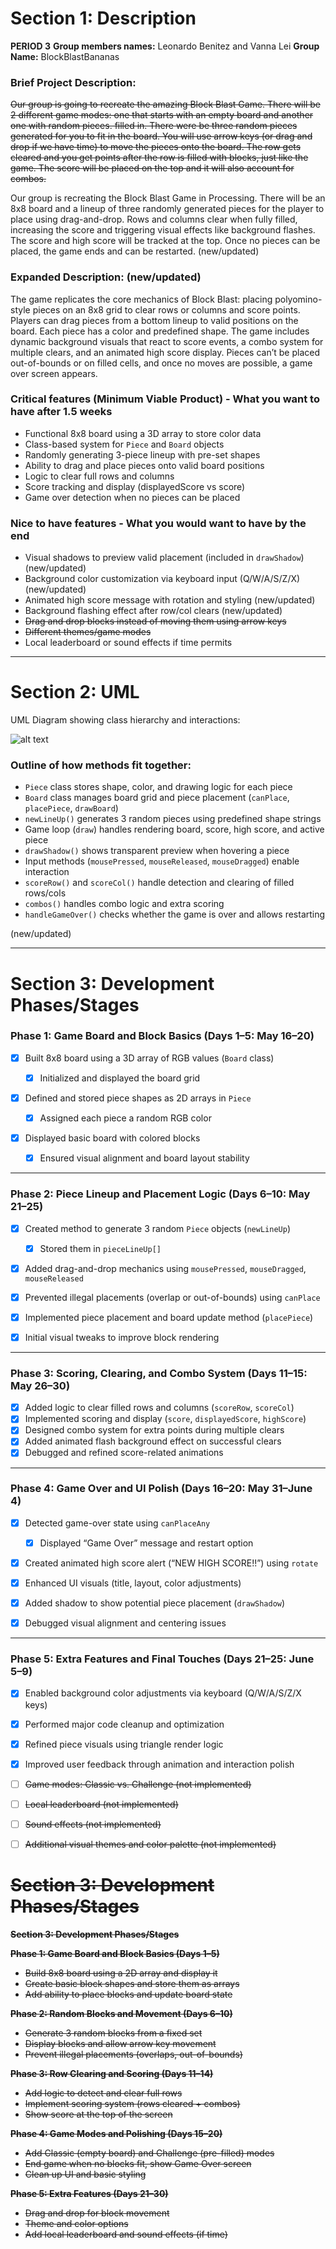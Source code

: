 # Section 1: Description

**PERIOD 3**
**Group members names:** Leonardo Benitez and Vanna Lei
**Group Name:** BlockBlastBananas

### Brief Project Description:

~~Our group is going to recreate the amazing Block Blast Game. There will be 2 different game modes: one that starts with an empty board and another one with random pieces. filled in. There were be three random pieces generated for you to fit in the board. You will use arrow keys (or drag and drop if we have time) to move the pieces onto the board. The row gets cleared and you get points after the row is filled with blocks, just like the game. The score will be placed on the top and it will also account for combos.~~

Our group is recreating the Block Blast Game in Processing. There will be an 8x8 board and a lineup of three randomly generated pieces for the player to place using drag-and-drop. Rows and columns clear when fully filled, increasing the score and triggering visual effects like background flashes. The score and high score will be tracked at the top. Once no pieces can be placed, the game ends and can be restarted. (new/updated)

### Expanded Description: (new/updated)

The game replicates the core mechanics of Block Blast: placing polyomino-style pieces on an 8x8 grid to clear rows or columns and score points. Players can drag pieces from a bottom lineup to valid positions on the board. Each piece has a color and predefined shape. The game includes dynamic background visuals that react to score events, a combo system for multiple clears, and an animated high score display. Pieces can’t be placed out-of-bounds or on filled cells, and once no moves are possible, a game over screen appears.

### Critical features (Minimum Viable Product) - What you want to have after 1.5 weeks

* Functional 8x8 board using a 3D array to store color data
* Class-based system for `Piece` and `Board` objects
* Randomly generating 3-piece lineup with pre-set shapes
* Ability to drag and place pieces onto valid board positions
* Logic to clear full rows and columns
* Score tracking and display (displayedScore vs score)
* Game over detection when no pieces can be placed

### Nice to have features - What you would want to have by the end

* Visual shadows to preview valid placement (included in `drawShadow`) (new/updated)
* Background color customization via keyboard input (Q/W/A/S/Z/X) (new/updated)
* Animated high score message with rotation and styling (new/updated)
* Background flashing effect after row/col clears (new/updated)
* ~~Drag and drop blocks instead of moving them using arrow keys~~
* ~~Different themes/game modes~~
* Local leaderboard or sound effects if time permits

---

# Section 2: UML

UML Diagram showing class hierarchy and interactions:

![alt text](https://github.com/Stuycs-K/finalprojectapcs-3-benitez-leonardo-lei-vanna/blob/main/FinalUML.png "UML Diagram")

### Outline of how methods fit together:

* `Piece` class stores shape, color, and drawing logic for each piece
* `Board` class manages board grid and piece placement (`canPlace`, `placePiece`, `drawBoard`)
* `newLineUp()` generates 3 random pieces using predefined shape strings
* Game loop (`draw`) handles rendering board, score, high score, and active piece
* `drawShadow()` shows transparent preview when hovering a piece
* Input methods (`mousePressed`, `mouseReleased`, `mouseDragged`) enable interaction
* `scoreRow()` and `scoreCol()` handle detection and clearing of filled rows/cols
* `combos()` handles combo logic and extra scoring
* `handleGameOver()` checks whether the game is over and allows restarting

(new/updated)

---

# Section 3: Development Phases/Stages

### **Phase 1: Game Board and Block Basics (Days 1–5: May 16–20)**

* [x] Built 8x8 board using a 3D array of RGB values (`Board` class)

  * [x] Initialized and displayed the board grid
* [x] Defined and stored piece shapes as 2D arrays in `Piece`

  * [x] Assigned each piece a random RGB color
* [x] Displayed basic board with colored blocks

  * [x] Ensured visual alignment and board layout stability

---

### **Phase 2: Piece Lineup and Placement Logic (Days 6–10: May 21–25)**

* [x] Created method to generate 3 random `Piece` objects (`newLineUp`)

  * [x] Stored them in `pieceLineUp[]`
* [x] Added drag-and-drop mechanics using `mousePressed`, `mouseDragged`, `mouseReleased`
* [x] Prevented illegal placements (overlap or out-of-bounds) using `canPlace`
* [x] Implemented piece placement and board update method (`placePiece`)
* [x] Initial visual tweaks to improve block rendering

---

### **Phase 3: Scoring, Clearing, and Combo System (Days 11–15: May 26–30)**

* [x] Added logic to clear filled rows and columns (`scoreRow`, `scoreCol`)
* [x] Implemented scoring and display (`score`, `displayedScore`, `highScore`)
* [x] Designed combo system for extra points during multiple clears
* [x] Added animated flash background effect on successful clears
* [x] Debugged and refined score-related animations

---

### **Phase 4: Game Over and UI Polish (Days 16–20: May 31–June 4)**

* [x] Detected game-over state using `canPlaceAny`

  * [x] Displayed “Game Over” message and restart option
* [x] Created animated high score alert (“NEW HIGH SCORE!!”) using `rotate`
* [x] Enhanced UI visuals (title, layout, color adjustments)
* [x] Added shadow to show potential piece placement (`drawShadow`)
* [x] Debugged visual alignment and centering issues

---

### **Phase 5: Extra Features and Final Touches (Days 21–25: June 5–9)**

* [x] Enabled background color adjustments via keyboard (Q/W/A/S/Z/X keys)
* [x] Performed major code cleanup and optimization
* [x] Refined piece visuals using triangle render logic
* [x] Improved user feedback through animation and interaction polish
* [ ] ~~Game modes: Classic vs. Challenge (not implemented)~~
* [ ] ~~Local leaderboard (not implemented)~~
* [ ] ~~Sound effects (not implemented)~~
* [ ] ~~Additional visual themes and color palette (not implemented)~~


# ~~Section 3: Development Phases/Stages~~

~~**Section 3: Development Phases/Stages**~~

~~**Phase 1: Game Board and Block Basics (Days 1–5)**~~

* ~~Build 8x8 board using a 2D array and display it~~  
* ~~Create basic block shapes and store them as arrays~~  
* ~~Add ability to place blocks and update board state~~  

~~**Phase 2: Random Blocks and Movement (Days 6–10)**~~

* ~~Generate 3 random blocks from a fixed set~~  
* ~~Display blocks and allow arrow key movement~~  
* ~~Prevent illegal placements (overlaps, out-of-bounds)~~  

~~**Phase 3: Row Clearing and Scoring (Days 11–14)**~~

* ~~Add logic to detect and clear full rows~~  
* ~~Implement scoring system (rows cleared + combos)~~  
* ~~Show score at the top of the screen~~  

~~**Phase 4: Game Modes and Polishing (Days 15–20)**~~

* ~~Add Classic (empty board) and Challenge (pre-filled) modes~~  
* ~~End game when no blocks fit, show Game Over screen~~  
* ~~Clean up UI and basic styling~~  

~~**Phase 5: Extra Features (Days 21–30)**~~

* ~~Drag and drop for block movement~~  
* ~~Theme and color options~~  
* ~~Add local leaderboard and sound effects (if time)~~  
